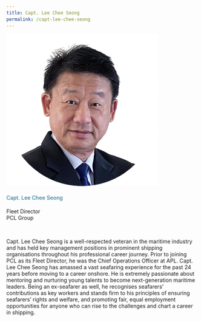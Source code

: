 ```yaml
---
title: Capt. Lee Chee Seong
permalink: /capt-lee-chee-seong
---
```

<div class="row">
            <div class="col is-3">
              <img src="images/speakers/Lee-Chee-Seong.png">
            </div>
            <div class="col is-9 speaker-details">
              <h4>Capt. Lee Chee Seong</h4>
<p>Fleet Director<br>
PCL Group</p><br>
<p>Capt. Lee Chee Seong is a well-respected veteran in the maritime industry and has held key management positions in prominent shipping organisations throughout his professional career journey. Prior to joining PCL as its Fleet Director, he was the Chief Operations Officer at APL. Capt. Lee Chee Seong has amassed a vast seafaring experience for the past 24 years before moving to a career onshore. He is extremely passionate about mentoring and nurturing young talents to become next-generation maritime leaders. Being an ex-seafarer as well, he recognises seafarers’ contributions as key workers and stands firm to his principles of ensuring seafarers’ rights and welfare, and promoting fair, equal employment opportunities for anyone who can rise to the challenges and chart a career in shipping.
</p>
            </div>
          </div> 
					
<style type="text/css"> 
    .is-left{
      text-align: left;
    }
    h4{
      font-weight: 500; 
      color: #337B9A !important;
    }
     .speaker-details p { text-align: justified; }
  </style>